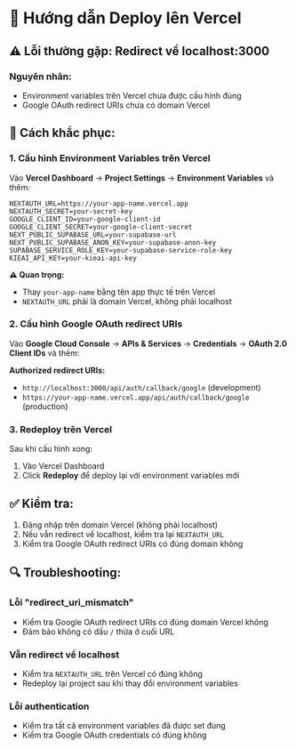 # 🚀 Hướng dẫn Deploy lên Vercel

## ⚠️ Lỗi thường gặp: Redirect về localhost:3000

### Nguyên nhân:
- Environment variables trên Vercel chưa được cấu hình đúng
- Google OAuth redirect URIs chưa có domain Vercel

## 🔧 Cách khắc phục:

### 1. Cấu hình Environment Variables trên Vercel

Vào **Vercel Dashboard** → **Project Settings** → **Environment Variables** và thêm:

```env
NEXTAUTH_URL=https://your-app-name.vercel.app
NEXTAUTH_SECRET=your-secret-key
GOOGLE_CLIENT_ID=your-google-client-id
GOOGLE_CLIENT_SECRET=your-google-client-secret
NEXT_PUBLIC_SUPABASE_URL=your-supabase-url
NEXT_PUBLIC_SUPABASE_ANON_KEY=your-supabase-anon-key
SUPABASE_SERVICE_ROLE_KEY=your-supabase-service-role-key
KIEAI_API_KEY=your-kieai-api-key
```

**⚠️ Quan trọng:** 
- Thay `your-app-name` bằng tên app thực tế trên Vercel
- `NEXTAUTH_URL` phải là domain Vercel, không phải localhost

### 2. Cấu hình Google OAuth redirect URIs

Vào **Google Cloud Console** → **APIs & Services** → **Credentials** → **OAuth 2.0 Client IDs** và thêm:

**Authorized redirect URIs:**
- `http://localhost:3000/api/auth/callback/google` (development)
- `https://your-app-name.vercel.app/api/auth/callback/google` (production)

### 3. Redeploy trên Vercel

Sau khi cấu hình xong:
1. Vào Vercel Dashboard
2. Click **Redeploy** để deploy lại với environment variables mới

## ✅ Kiểm tra:

1. Đăng nhập trên domain Vercel (không phải localhost)
2. Nếu vẫn redirect về localhost, kiểm tra lại `NEXTAUTH_URL`
3. Kiểm tra Google OAuth redirect URIs có đúng domain không

## 🔍 Troubleshooting:

### Lỗi "redirect_uri_mismatch"
- Kiểm tra Google OAuth redirect URIs có đúng domain Vercel không
- Đảm bảo không có dấu `/` thừa ở cuối URL

### Vẫn redirect về localhost
- Kiểm tra `NEXTAUTH_URL` trên Vercel có đúng không
- Redeploy lại project sau khi thay đổi environment variables

### Lỗi authentication
- Kiểm tra tất cả environment variables đã được set đúng
- Kiểm tra Google OAuth credentials có đúng không
